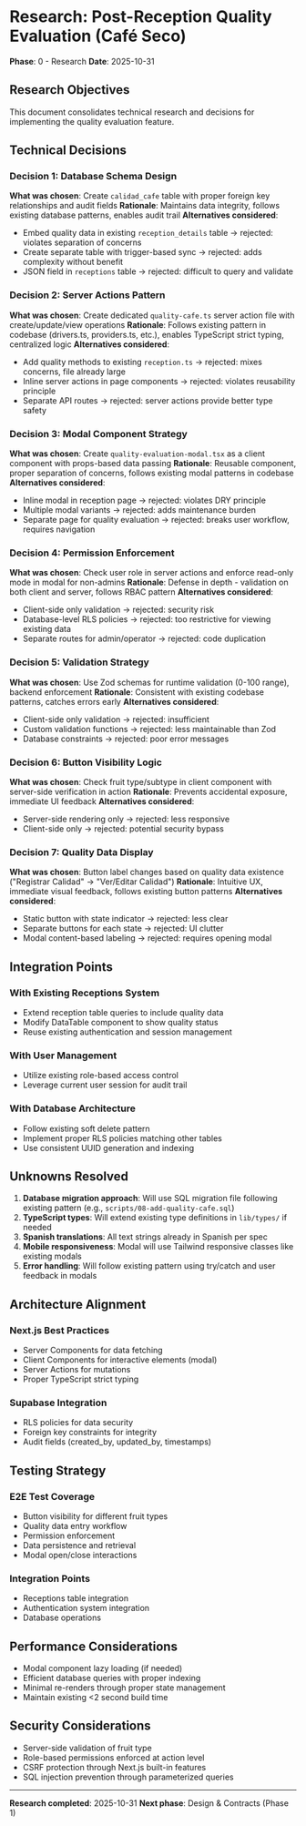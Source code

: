 # Research: Post-Reception Quality Evaluation (Café Seco)

**Phase**: 0 - Research
**Date**: 2025-10-31

## Research Objectives

This document consolidates technical research and decisions for implementing the quality evaluation feature.

## Technical Decisions

### Decision 1: Database Schema Design
**What was chosen**: Create `calidad_cafe` table with proper foreign key relationships and audit fields
**Rationale**: Maintains data integrity, follows existing database patterns, enables audit trail
**Alternatives considered**:
- Embed quality data in existing `reception_details` table → rejected: violates separation of concerns
- Create separate table with trigger-based sync → rejected: adds complexity without benefit
- JSON field in `receptions` table → rejected: difficult to query and validate

### Decision 2: Server Actions Pattern
**What was chosen**: Create dedicated `quality-cafe.ts` server action file with create/update/view operations
**Rationale**: Follows existing pattern in codebase (drivers.ts, providers.ts, etc.), enables TypeScript strict typing, centralized logic
**Alternatives considered**:
- Add quality methods to existing `reception.ts` → rejected: mixes concerns, file already large
- Inline server actions in page components → rejected: violates reusability principle
- Separate API routes → rejected: server actions provide better type safety

### Decision 3: Modal Component Strategy
**What was chosen**: Create `quality-evaluation-modal.tsx` as a client component with props-based data passing
**Rationale**: Reusable component, proper separation of concerns, follows existing modal patterns in codebase
**Alternatives considered**:
- Inline modal in reception page → rejected: violates DRY principle
- Multiple modal variants → rejected: adds maintenance burden
- Separate page for quality evaluation → rejected: breaks user workflow, requires navigation

### Decision 4: Permission Enforcement
**What was chosen**: Check user role in server actions and enforce read-only mode in modal for non-admins
**Rationale**: Defense in depth - validation on both client and server, follows RBAC pattern
**Alternatives considered**:
- Client-side only validation → rejected: security risk
- Database-level RLS policies → rejected: too restrictive for viewing existing data
- Separate routes for admin/operator → rejected: code duplication

### Decision 5: Validation Strategy
**What was chosen**: Use Zod schemas for runtime validation (0-100 range), backend enforcement
**Rationale**: Consistent with existing codebase patterns, catches errors early
**Alternatives considered**:
- Client-side only validation → rejected: insufficient
- Custom validation functions → rejected: less maintainable than Zod
- Database constraints → rejected: poor error messages

### Decision 6: Button Visibility Logic
**What was chosen**: Check fruit type/subtype in client component with server-side verification in action
**Rationale**: Prevents accidental exposure, immediate UI feedback
**Alternatives considered**:
- Server-side rendering only → rejected: less responsive
- Client-side only → rejected: potential security bypass

### Decision 7: Quality Data Display
**What was chosen**: Button label changes based on quality data existence ("Registrar Calidad" → "Ver/Editar Calidad")
**Rationale**: Intuitive UX, immediate visual feedback, follows existing button patterns
**Alternatives considered**:
- Static button with state indicator → rejected: less clear
- Separate buttons for each state → rejected: UI clutter
- Modal content-based labeling → rejected: requires opening modal

## Integration Points

### With Existing Receptions System
- Extend reception table queries to include quality data
- Modify DataTable component to show quality status
- Reuse existing authentication and session management

### With User Management
- Utilize existing role-based access control
- Leverage current user session for audit trail

### With Database Architecture
- Follow existing soft delete pattern
- Implement proper RLS policies matching other tables
- Use consistent UUID generation and indexing

## Unknowns Resolved

1. **Database migration approach**: Will use SQL migration file following existing pattern (e.g., `scripts/08-add-quality-cafe.sql`)
2. **TypeScript types**: Will extend existing type definitions in `lib/types/` if needed
3. **Spanish translations**: All text strings already in Spanish per spec
4. **Mobile responsiveness**: Modal will use Tailwind responsive classes like existing modals
5. **Error handling**: Will follow existing pattern using try/catch and user feedback in modals

## Architecture Alignment

### Next.js Best Practices
- Server Components for data fetching
- Client Components for interactive elements (modal)
- Server Actions for mutations
- Proper TypeScript strict typing

### Supabase Integration
- RLS policies for data security
- Foreign key constraints for integrity
- Audit fields (created_by, updated_by, timestamps)

## Testing Strategy

### E2E Test Coverage
- Button visibility for different fruit types
- Quality data entry workflow
- Permission enforcement
- Data persistence and retrieval
- Modal open/close interactions

### Integration Points
- Receptions table integration
- Authentication system integration
- Database operations

## Performance Considerations

- Modal component lazy loading (if needed)
- Efficient database queries with proper indexing
- Minimal re-renders through proper state management
- Maintain existing <2 second build time

## Security Considerations

- Server-side validation of fruit type
- Role-based permissions enforced at action level
- CSRF protection through Next.js built-in features
- SQL injection prevention through parameterized queries

---

**Research completed**: 2025-10-31
**Next phase**: Design & Contracts (Phase 1)
